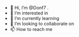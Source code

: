 - 👋 Hi, I’m @Donf7 .
- 👀 I’m interested in 
- 🌱 I’m currently learning 
- 💞️ I’m looking to collaborate on 
- 📫 How to reach me 


<!---
Donf7/Donf7 is a ✨ special ✨ repository because its `README.md` (this file) appears on your GitHub profile.
You can click the Preview link to take a look at your changes.
--->
